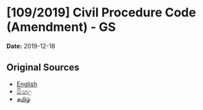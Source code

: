 # [109/2019] Civil Procedure Code (Amendment) - GS

**Date:** 2019-12-18

## Original Sources

- [English](https://documents.gov.lk/view/bills/2019/12/109-2019_E.pdf)
- [සිංහල](https://documents.gov.lk/view/bills/2019/12/109-2019_S.pdf)
- [தமிழ்](https://documents.gov.lk/view/bills/2019/12/109-2019_T.pdf)
